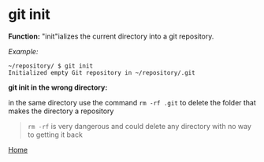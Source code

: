 # git init
**Function:** "init"ializes the current directory into a git repository.

*Example:*
```
~/repository/ $ git init
Initialized empty Git repository in ~/repository/.git
```

**git init in the wrong directory:**

in the same directory use the command `rm -rf .git` to delete the folder that makes the directory a repository
> `rm -rf` is very dangerous and could delete any directory with no way to getting it back

[Home](../README.md)